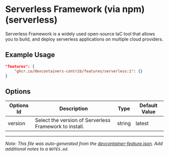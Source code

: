 
# Serverless Framework (via npm) (serverless)

Serverless Framework is a widely used open-source IaC tool that allows you to build, and deploy serverless applications on multiple cloud providers.

## Example Usage

```json
"features": {
    "ghcr.io/devcontainers-contrib/features/serverless:1": {}
}
```

## Options

| Options Id | Description | Type | Default Value |
|-----|-----|-----|-----|
| version | Select the version of Serverless Framework to install. | string | latest |



---

_Note: This file was auto-generated from the [devcontainer-feature.json](https://github.com/devcontainers-contrib/features/blob/main/src/serverless/devcontainer-feature.json).  Add additional notes to a `NOTES.md`._
